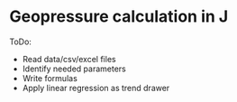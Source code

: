 # Geopressure calculation in J
ToDo:
- Read data/csv/excel files
- Identify needed parameters
- Write formulas
- Apply linear regression as trend drawer
